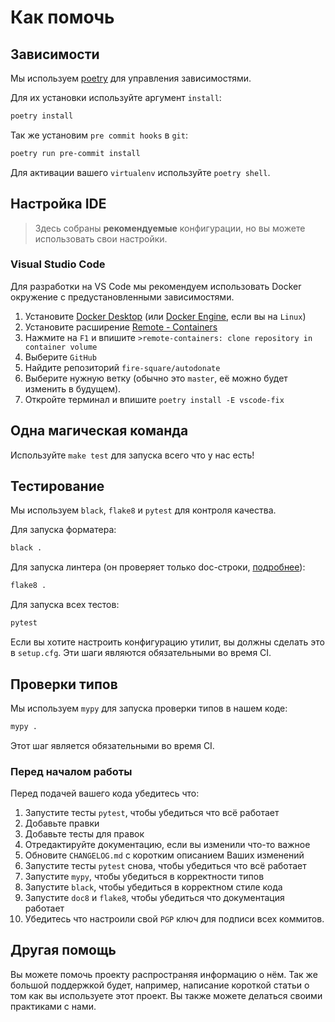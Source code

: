 # Как помочь


## Зависимости

Мы используем [poetry](https://github.com/python-poetry/poetry) для управления зависимостями.

Для их установки используйте аргумент `install`:

```bash
poetry install
```

Так же установим `pre commit hooks` в `git`:
```bash
poetry run pre-commit install
```

Для активации вашего `virtualenv` используйте `poetry shell`.


## Настройка IDE

> Здесь собраны **рекомендуемые** конфигурации, но вы можете использовать свои настройки.

### Visual Studio Code

Для разработки на VS Code мы рекомендуем использовать Docker окружение с предустановленными зависимостями.

1. Установите [Docker Desktop](https://docs.docker.com/desktop/windows/install/) (или [Docker Engine](https://docs.docker.com/engine/install/), если вы на `Linux`)
2. Установите расширение [Remote - Containers](https://marketplace.visualstudio.com/items?itemName=ms-vscode-remote.remote-containers)
3. Нажмите на `F1` и впишите `>remote-containers: clone repository in container volume`
4. Выберите `GitHub`
5. Найдите репозиторий `fire-square/autodonate`
6. Выберите нужную ветку (обычно это `master`, её можно будет изменить в будущем).
7. Откройте терминал и впишите `poetry install -E vscode-fix`


## Одна магическая команда

Используйте `make test` для запуска всего что у нас есть!


## Тестирование

Мы используем `black`, `flake8` и `pytest` для контроля качества.

Для запуска форматера:

```bash
black .
```

Для запуска линтера (он проверяет только doc-строки, [подробнее](http://www.pydocstyle.org/en/latest/error_codes.html)):
```bash
flake8 .
```

Для запуска всех тестов:

```bash
pytest
```

Если вы хотите настроить конфигурацию утилит, вы должны сделать это в `setup.cfg`.
Эти шаги являются обязательными во время CI.


## Проверки типов

Мы используем `mypy` для запуска проверки типов в нашем коде:

```bash
mypy .
```

Этот шаг является обязательными во время CI.

### Перед началом работы

Перед подачей вашего кода убедитесь что:

1. Запустите тесты `pytest`, чтобы убедиться что всё работает
2. Добавьте правки
3. Добавьте тесты для правок
4. Отредактируйте документацию, если вы изменили что-то важное
5. Обновите `CHANGELOG.md` с коротким описанием Ваших изменений
6. Запустите тесты `pytest` снова, чтобы убедиться что всё работает
7. Запустите `mypy`, чтобы убедиться в корректности типов
8. Запустите `black`, чтобы убедиться в корректном стиле кода
9. Запустите `doc8` и `flake8`, чтобы убедиться что документация работает
10. Убедитесь что настроили свой `PGP` ключ для подписи всех коммитов.


## Другая помощь

Вы можете помочь проекту распространяя информацию о нём.
Так же большой поддержкой будет, например, написание
короткой статьи о том как вы используете этот проект.
Вы также можете делаться своими практиками с нами.
